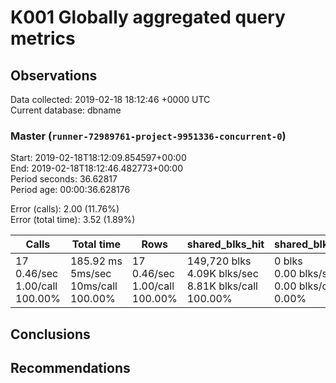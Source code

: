 # K001 Globally aggregated query metrics

## Observations ##
Data collected: 2019-02-18 18:12:46 +0000 UTC  
Current database: dbname  



### Master (`runner-72989761-project-9951336-concurrent-0`) ###
Start: 2019-02-18T18:12:09.854597+00:00  
End: 2019-02-18T18:12:46.482773+00:00  
Period seconds: 36.62817  
Period age: 00:00:36.628176  

Error (calls): 2.00 (11.76%)  
Error (total time): 3.52 (1.89%)

Calls | Total&nbsp;time | Rows | shared_blks_hit | shared_blks_read | shared_blks_dirtied | shared_blks_written | blk_read_time | blk_write_time | kcache_reads | kcache_writes | kcache_user_time_ms | kcache_system_time 
-------|------------|------|-----------------|------------------|---------------------|---------------------|---------------|----------------|--------------|---------------|---------------------|--------------------
17<br/>0.46/sec<br/>1.00/call<br/>100.00% |185.92&nbsp;ms<br/>5ms/sec<br/>10ms/call<br/>100.00% |17<br/>0.46/sec<br/>1.00/call<br/>100.00% |149,720&nbsp;blks<br/>4.09K&nbsp;blks/sec<br/>8.81K&nbsp;blks/call<br/>100.00% |0&nbsp;blks<br/>0.00&nbsp;blks/sec<br/>0.00&nbsp;blks/call<br/>0.00% |0&nbsp;blks<br/>0.00&nbsp;blks/sec<br/>0.00&nbsp;blks/call<br/>0.00% |0&nbsp;blks<br/>0.00&nbsp;blks/sec<br/>0.00&nbsp;blks/call<br/>0.00% |0.00&nbsp;ms<br/>0s/sec<br/>0s/call<br/>0.00% |0.00&nbsp;ms<br/>0s/sec<br/>0s/call<br/>0.00% |0.00&nbsp;bytes<br/>0.00&nbsp;bytes/sec<br/>0.00&nbsp;bytes/call<br/>0.00% |0.00&nbsp;bytes<br/>0.00&nbsp;bytes/sec<br/>0.00&nbsp;bytes/call<br/>0.00% |0.00&nbsp;ms<br/>0s/sec<br/>0s/call<br/>0.00% |0.00&nbsp;ms<br/>0s/sec<br/>0s/call<br/>0.00%





## Conclusions ##


## Recommendations ##

